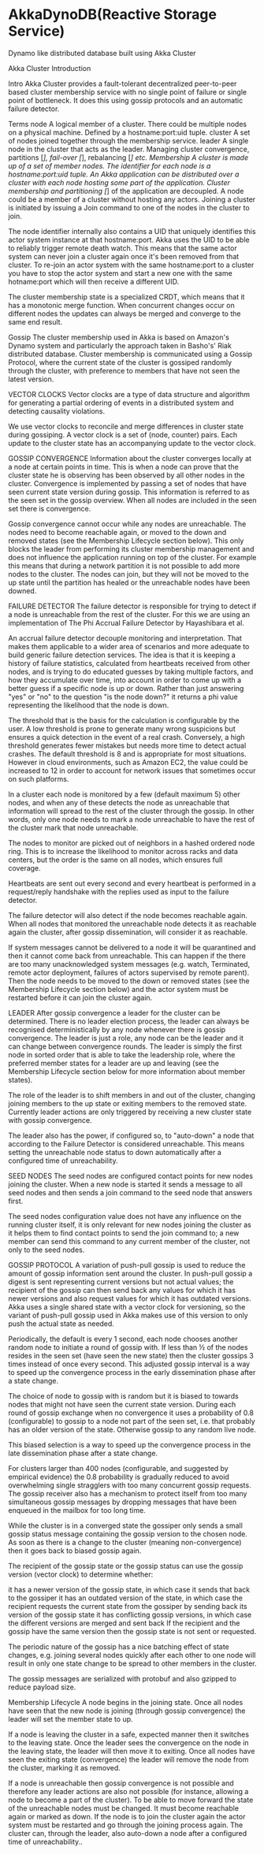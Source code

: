 AkkaDynoDB(Reactive Storage Service)
==========

Dynamo like distributed database built using Akka Cluster

Akka Cluster Introduction

Intro
Akka Cluster provides a fault-tolerant decentralized peer-to-peer based cluster membership service with no single point of failure or single point of bottleneck. It does this using gossip protocols and an automatic failure detector.

Terms
node
A logical member of a cluster. There could be multiple nodes on a physical machine. Defined by a hostname:port:uid tuple.
cluster
A set of nodes joined together through the membership service.
leader
A single node in the cluster that acts as the leader. Managing cluster convergence, partitions [*], fail-over [*], rebalancing [*] etc.
Membership
A cluster is made up of a set of member nodes. The identifier for each node is a hostname:port:uid tuple. An Akka application can be distributed over a cluster with each node hosting some part of the application. Cluster membership and partitioning [*] of the application are decoupled. A node could be a member of a cluster without hosting any actors. Joining a cluster is initiated by issuing a Join command to one of the nodes in the cluster to join.

The node identifier internally also contains a UID that uniquely identifies this actor system instance at that hostname:port. Akka uses the UID to be able to reliably trigger remote death watch. This means that the same actor system can never join a cluster again once it's been removed from that cluster. To re-join an actor system with the same hostname:port to a cluster you have to stop the actor system and start a new one with the same hotname:port which will then receive a different UID.

The cluster membership state is a specialized CRDT, which means that it has a monotonic merge function. When concurrent changes occur on different nodes the updates can always be merged and converge to the same end result.

Gossip
The cluster membership used in Akka is based on Amazon's Dynamo system and particularly the approach taken in Basho's' Riak distributed database. Cluster membership is communicated using a Gossip Protocol, where the current state of the cluster is gossiped randomly through the cluster, with preference to members that have not seen the latest version.

VECTOR CLOCKS
Vector clocks are a type of data structure and algorithm for generating a partial ordering of events in a distributed system and detecting causality violations.

We use vector clocks to reconcile and merge differences in cluster state during gossiping. A vector clock is a set of (node, counter) pairs. Each update to the cluster state has an accompanying update to the vector clock.

GOSSIP CONVERGENCE
Information about the cluster converges locally at a node at certain points in time. This is when a node can prove that the cluster state he is observing has been observed by all other nodes in the cluster. Convergence is implemented by passing a set of nodes that have seen current state version during gossip. This information is referred to as the seen set in the gossip overview. When all nodes are included in the seen set there is convergence.

Gossip convergence cannot occur while any nodes are unreachable. The nodes need to become reachable again, or moved to the down and removed states (see the Membership Lifecycle section below). This only blocks the leader from performing its cluster membership management and does not influence the application running on top of the cluster. For example this means that during a network partition it is not possible to add more nodes to the cluster. The nodes can join, but they will not be moved to the up state until the partition has healed or the unreachable nodes have been downed.

FAILURE DETECTOR
The failure detector is responsible for trying to detect if a node is unreachable from the rest of the cluster. For this we are using an implementation of The Phi Accrual Failure Detector by Hayashibara et al.

An accrual failure detector decouple monitoring and interpretation. That makes them applicable to a wider area of scenarios and more adequate to build generic failure detection services. The idea is that it is keeping a history of failure statistics, calculated from heartbeats received from other nodes, and is trying to do educated guesses by taking multiple factors, and how they accumulate over time, into account in order to come up with a better guess if a specific node is up or down. Rather than just answering "yes" or "no" to the question "is the node down?" it returns a phi value representing the likelihood that the node is down.

The threshold that is the basis for the calculation is configurable by the user. A low threshold is prone to generate many wrong suspicions but ensures a quick detection in the event of a real crash. Conversely, a high threshold generates fewer mistakes but needs more time to detect actual crashes. The default threshold is 8 and is appropriate for most situations. However in cloud environments, such as Amazon EC2, the value could be increased to 12 in order to account for network issues that sometimes occur on such platforms.

In a cluster each node is monitored by a few (default maximum 5) other nodes, and when any of these detects the node as unreachable that information will spread to the rest of the cluster through the gossip. In other words, only one node needs to mark a node unreachable to have the rest of the cluster mark that node unreachable.

The nodes to monitor are picked out of neighbors in a hashed ordered node ring. This is to increase the likelihood to monitor across racks and data centers, but the order is the same on all nodes, which ensures full coverage.

Heartbeats are sent out every second and every heartbeat is performed in a request/reply handshake with the replies used as input to the failure detector.

The failure detector will also detect if the node becomes reachable again. When all nodes that monitored the unreachable node detects it as reachable again the cluster, after gossip dissemination, will consider it as reachable.

If system messages cannot be delivered to a node it will be quarantined and then it cannot come back from unreachable. This can happen if the there are too many unacknowledged system messages (e.g. watch, Terminated, remote actor deployment, failures of actors supervised by remote parent). Then the node needs to be moved to the down or removed states (see the Membership Lifecycle section below) and the actor system must be restarted before it can join the cluster again.

LEADER
After gossip convergence a leader for the cluster can be determined. There is no leader election process, the leader can always be recognised deterministically by any node whenever there is gossip convergence. The leader is just a role, any node can be the leader and it can change between convergence rounds. The leader is simply the first node in sorted order that is able to take the leadership role, where the preferred member states for a leader are up and leaving (see the Membership Lifecycle section below for more information about member states).

The role of the leader is to shift members in and out of the cluster, changing joining members to the up state or exiting members to the removed state. Currently leader actions are only triggered by receiving a new cluster state with gossip convergence.

The leader also has the power, if configured so, to "auto-down" a node that according to the Failure Detector is considered unreachable. This means setting the unreachable node status to down automatically after a configured time of unreachability.

SEED NODES
The seed nodes are configured contact points for new nodes joining the cluster. When a new node is started it sends a message to all seed nodes and then sends a join command to the seed node that answers first.

The seed nodes configuration value does not have any influence on the running cluster itself, it is only relevant for new nodes joining the cluster as it helps them to find contact points to send the join command to; a new member can send this command to any current member of the cluster, not only to the seed nodes.

GOSSIP PROTOCOL
A variation of push-pull gossip is used to reduce the amount of gossip information sent around the cluster. In push-pull gossip a digest is sent representing current versions but not actual values; the recipient of the gossip can then send back any values for which it has newer versions and also request values for which it has outdated versions. Akka uses a single shared state with a vector clock for versioning, so the variant of push-pull gossip used in Akka makes use of this version to only push the actual state as needed.

Periodically, the default is every 1 second, each node chooses another random node to initiate a round of gossip with. If less than ½ of the nodes resides in the seen set (have seen the new state) then the cluster gossips 3 times instead of once every second. This adjusted gossip interval is a way to speed up the convergence process in the early dissemination phase after a state change.

The choice of node to gossip with is random but it is biased to towards nodes that might not have seen the current state version. During each round of gossip exchange when no convergence it uses a probability of 0.8 (configurable) to gossip to a node not part of the seen set, i.e. that probably has an older version of the state. Otherwise gossip to any random live node.

This biased selection is a way to speed up the convergence process in the late dissemination phase after a state change.

For clusters larger than 400 nodes (configurable, and suggested by empirical evidence) the 0.8 probability is gradually reduced to avoid overwhelming single stragglers with too many concurrent gossip requests. The gossip receiver also has a mechanism to protect itself from too many simultaneous gossip messages by dropping messages that have been enqueued in the mailbox for too long time.

While the cluster is in a converged state the gossiper only sends a small gossip status message containing the gossip version to the chosen node. As soon as there is a change to the cluster (meaning non-convergence) then it goes back to biased gossip again.

The recipient of the gossip state or the gossip status can use the gossip version (vector clock) to determine whether:

it has a newer version of the gossip state, in which case it sends that back to the gossiper
it has an outdated version of the state, in which case the recipient requests the current state from the gossiper by sending back its version of the gossip state
it has conflicting gossip versions, in which case the different versions are merged and sent back
If the recipient and the gossip have the same version then the gossip state is not sent or requested.

The periodic nature of the gossip has a nice batching effect of state changes, e.g. joining several nodes quickly after each other to one node will result in only one state change to be spread to other members in the cluster.

The gossip messages are serialized with protobuf and also gzipped to reduce payload size.

Membership Lifecycle
A node begins in the joining state. Once all nodes have seen that the new node is joining (through gossip convergence) the leader will set the member state to up.

If a node is leaving the cluster in a safe, expected manner then it switches to the leaving state. Once the leader sees the convergence on the node in the leaving state, the leader will then move it to exiting. Once all nodes have seen the exiting state (convergence) the leader will remove the node from the cluster, marking it as removed.

If a node is unreachable then gossip convergence is not possible and therefore any leader actions are also not possible (for instance, allowing a node to become a part of the cluster). To be able to move forward the state of the unreachable nodes must be changed. It must become reachable again or marked as down. If the node is to join the cluster again the actor system must be restarted and go through the joining process again. The cluster can, through the leader, also auto-down a node after a configured time of unreachability..
